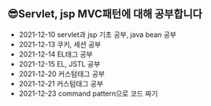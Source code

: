 <html>
  <body>
    <h2>😎Servlet, jsp MVC패턴에 대해 공부합니다</h2>
    <ul>
      <li>2021-12-10 servlet과 jsp 기초 공부, java bean 공부</li>
      <li>2021-12-13 쿠키, 세션 공부</li>
      <li>2021-12-14 EL태그 공부</li>
      <li>2021-12-15 EL, JSTL 공부</li>
      <li>2021-12-20 커스텀태그 공부</li>
      <li>2021-12-21 커스텀태그 공부 </li>
      <li>2021-12-23 command pattern으로 코드 짜기</li>
    </ul>
  </body>
</html>
  
